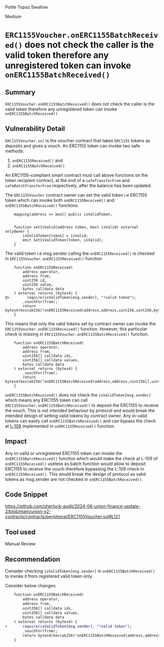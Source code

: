 Polite Topaz Swallow

Medium

# `ERC1155Voucher.onERC1155BatchReceived()` does not check the caller is the valid token therefore any unregistered token can invoke `onERC1155BatchReceived()`

## Summary
`ERC1155Voucher.onERC1155BatchReceived()` does not check the caller is the valid token therefore any unregistered token can invoke `onERC1155BatchReceived()`

## Vulnerability Detail
`ERC1155Voucher.sol` is the voucher contract that takes `ERC1155` tokens as deposits and gives a vouch. An ERC1155 token can invoke  two safe methods:

1) `onERC1155Received()` and
2) `onERC1155BatchReceived()`

An ERC1155-compliant smart contract must call above functions on the token recipient contract, at the end of a `safeTransferFrom` and `safeBatchTransferFrom` respectively, after the balance has been updated.

The `ERC1155Voucher` contract owner can set the valid token i.e ERC1155 token which can invoke both `onERC1155Received()` and `onERC1155BatchReceived()` functions.

```solidity
    mapping(address => bool) public isValidToken;
    
    
    function setIsValid(address token, bool isValid) external onlyOwner {
        isValidToken[token] = isValid;
        emit SetIsValidToken(token, isValid);
    }
```

The valid token i.e msg.sender calling the `onERC1155Received()` is checked in `ERC1155Voucher.onERC1155Received()` function

```solidity
    function onERC1155Received(
        address operator,
        address from,
        uint256 id,
        uint256 value,
        bytes calldata data
    ) external returns (bytes4) {
@>        require(isValidToken[msg.sender], "!valid token");
        _vouchFor(from);
        return bytes4(keccak256("onERC1155Received(address,address,uint256,uint256,bytes)"));
    }
```
This means that only the valid tokens set by contract owner can invoke the `ERC1155Voucher.onERC1155Received()`  function. However, this particular check is missing in `ERC1155Voucher.onERC1155BatchReceived()` function.

```solidity
    function onERC1155BatchReceived(
        address operator,
        address from,
        uint256[] calldata ids,
        uint256[] calldata values,
        bytes calldata data
    ) external returns (bytes4) {
        _vouchFor(from);
        return bytes4(keccak256("onERC1155BatchReceived(address,address,uint256[],uint256[],bytes)"));
    }
```
`onERC1155BatchReceived()` does not check the `isValidToken[msg.sender]` which means any ERC1155 token can call `ERC1155Voucher.onERC1155BatchReceived()` to deposit the ERC1155 to receive the vouch. This is not intended behaviour by protocol and would break the intended design of setting valid tokens by contract owner. Any in-valid tokens can easily call `onERC1155BatchReceived()` and can bypass the check at [L-109](https://github.com/sherlock-audit/2024-06-union-finance-update-2/blob/main/union-v2-contracts/contracts/peripheral/ERC1155Voucher.sol#L109) implemented in `onERC1155Received()` function.

## Impact
Any in-valid or unregistered ERC1155 token can invoke the `onERC1155BatchReceived()` function which would make the check at L-109 of `onERC1155Received()` useless as batch function would allow to deposit ERC1155 to receive the vouch therefore bypassing the L-109 check in `onERC1155Received()`. This would break the design of protocol as valid tokens as msg.sender are not checked in `onERC1155BatchReceived()`.

## Code Snippet
https://github.com/sherlock-audit/2024-06-union-finance-update-2/blob/main/union-v2-contracts/contracts/peripheral/ERC1155Voucher.sol#L121

## Tool used
Manual Review

## Recommendation
Consider checking `isValidToken[msg.sender]` in `onERC1155BatchReceived()` to invoke it from registered valid token only.

Consider below changes:

```diff
    function onERC1155BatchReceived(
        address operator,
        address from,
        uint256[] calldata ids,
        uint256[] calldata values,
        bytes calldata data
    ) external returns (bytes4) {
+       require(isValidToken[msg.sender], "!valid token");
        _vouchFor(from);
        return bytes4(keccak256("onERC1155BatchReceived(address,address,uint256[],uint256[],bytes)"));
    }
```